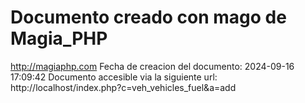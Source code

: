 # Documento creado con mago de Magia_PHP 
http://magiaphp.com 
Fecha de creacion del documento: 2024-09-16 17:09:42 
Documento accesible via la siguiente url:  
http://localhost/index.php?c=veh_vehicles_fuel&a=add 

